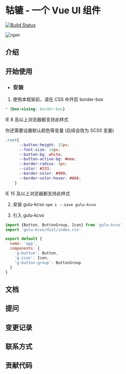 # 轱辘 - 一个 Vue UI 组件

[![Build Status](https://www.travis-ci.org/KCVO1995/gulu.svg?branch=master)](https://www.travis-ci.org/KCVO1995/gulu)

![npm](https://img.shields.io/npm/dw/gulu-kcvo)

## 介绍

## 开始使用

* ### 安装

1. 使用本框架前，请在 CSS 中开启 border-box

```css
* {box-sizing: border-box}
```
IE 8 及以上浏览器都支持此样式

你还需要设置默认颜色等变量 (后续会改为 SCSS 变量)
```css
:root{
      --button-height: 32px;
      --font-size: 14px;
      --button-bg: white;
      --button-active-bg: #eee;
      --border-radius: 4px;
      --color: #333;
      --border-color: #999;
      --border-color-hover: #666;
    }
```
IE 15 及以上浏览器都支持此样式

2. 安装 gulu-kcvo
`npm i --save gulu-kcvo`

3. 引入 gulu-kcvo
```javascript
import {Button, ButtonGroup, Icon} from 'gulu-kcvo'
import 'gulu-kcvo/dist/index.css'

export default {
  name: 'app',
  components: {
    'g-button': Button,
    'g-icon': Icon,
    'g-button-group': ButtonGroup
  }
}
```


## 文档

## 提问

## 变更记录

## 联系方式

## 贡献代码